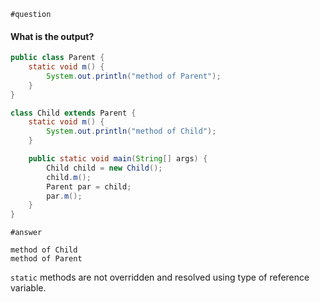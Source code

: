 `#question`
####  What is the output?
```java
public class Parent {
    static void m() {
        System.out.println("method of Parent");
    }
}

class Child extends Parent {
    static void m() {
        System.out.println("method of Child");
    }

    public static void main(String[] args) {
        Child child = new Child();
        child.m();
        Parent par = child;
        par.m();
    }
}
```

`#answer`
```
method of Child
method of Parent
```
`static` methods are not overridden and resolved using type of reference variable.
